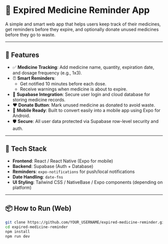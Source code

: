 # 💊 Expired Medicine Reminder App

A simple and smart web app that helps users keep track of their medicines, get reminders before they expire, and optionally donate unused medicines before they go to waste.

---

## 🚀 Features

- ✅ **Medicine Tracking**: Add medicine name, quantity, expiration date, and dosage frequency (e.g., 1x3).
- ⏰ **Smart Reminders**:
  - Get notified 10 minutes before each dose.
  - Receive warnings when medicine is about to expire.
- 💾 **Supabase Integration**: Secure user login and cloud database for storing medicine records.
- ❤️ **Donate Button**: Mark unused medicine as donated to avoid waste.
- 📱 **Mobile Ready**: Built to convert easily into a mobile app using Expo for Android.
- 🛡️ **Secure**: All user data protected via Supabase row-level security and auth.

---

## 🧠 Tech Stack

- **Frontend**: React / React Native (Expo for mobile)
- **Backend**: Supabase (Auth + Database)
- **Reminders**: `expo-notifications` for push/local notifications
- **Date Handling**: `date-fns`
- **UI Styling**: Tailwind CSS / NativeBase / Expo components (depending on platform)

---

## 📦 How to Run (Web)

```bash
git clone https://github.com/YOUR_USERNAME/expired-medicine-reminder.git
cd expired-medicine-reminder
npm install
npm run dev
